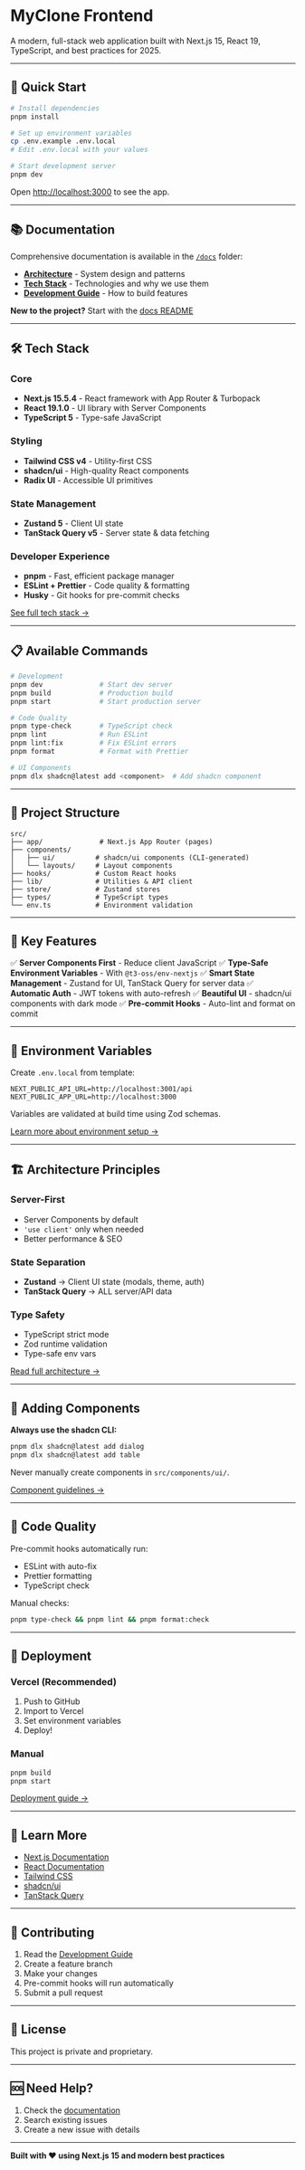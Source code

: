 # MyClone Frontend

A modern, full-stack web application built with Next.js 15, React 19, TypeScript, and best practices for 2025.

---

## 🚀 Quick Start

```bash
# Install dependencies
pnpm install

# Set up environment variables
cp .env.example .env.local
# Edit .env.local with your values

# Start development server
pnpm dev
```

Open [http://localhost:3000](http://localhost:3000) to see the app.

---

## 📚 Documentation

Comprehensive documentation is available in the [`/docs`](./docs) folder:

- **[Architecture](./docs/ARCHITECTURE.md)** - System design and patterns
- **[Tech Stack](./docs/TECH_STACK.md)** - Technologies and why we use them
- **[Development Guide](./docs/DEVELOPMENT_GUIDE.md)** - How to build features

**New to the project?** Start with the [docs README](./docs/README.md)

---

## 🛠️ Tech Stack

### Core

- **Next.js 15.5.4** - React framework with App Router & Turbopack
- **React 19.1.0** - UI library with Server Components
- **TypeScript 5** - Type-safe JavaScript

### Styling

- **Tailwind CSS v4** - Utility-first CSS
- **shadcn/ui** - High-quality React components
- **Radix UI** - Accessible UI primitives

### State Management

- **Zustand 5** - Client UI state
- **TanStack Query v5** - Server state & data fetching

### Developer Experience

- **pnpm** - Fast, efficient package manager
- **ESLint + Prettier** - Code quality & formatting
- **Husky** - Git hooks for pre-commit checks

[See full tech stack →](./docs/TECH_STACK.md)

---

## 📋 Available Commands

```bash
# Development
pnpm dev              # Start dev server
pnpm build            # Production build
pnpm start            # Start production server

# Code Quality
pnpm type-check       # TypeScript check
pnpm lint             # Run ESLint
pnpm lint:fix         # Fix ESLint errors
pnpm format           # Format with Prettier

# UI Components
pnpm dlx shadcn@latest add <component>  # Add shadcn component
```

---

## 📁 Project Structure

```
src/
├── app/              # Next.js App Router (pages)
├── components/
│   ├── ui/          # shadcn/ui components (CLI-generated)
│   └── layouts/     # Layout components
├── hooks/           # Custom React hooks
├── lib/             # Utilities & API client
├── store/           # Zustand stores
├── types/           # TypeScript types
└── env.ts           # Environment validation
```

---

## 🎯 Key Features

✅ **Server Components First** - Reduce client JavaScript
✅ **Type-Safe Environment Variables** - With `@t3-oss/env-nextjs`
✅ **Smart State Management** - Zustand for UI, TanStack Query for server data
✅ **Automatic Auth** - JWT tokens with auto-refresh
✅ **Beautiful UI** - shadcn/ui components with dark mode
✅ **Pre-commit Hooks** - Auto-lint and format on commit

---

## 🔐 Environment Variables

Create `.env.local` from template:

```env
NEXT_PUBLIC_API_URL=http://localhost:3001/api
NEXT_PUBLIC_APP_URL=http://localhost:3000
```

Variables are validated at build time using Zod schemas.

[Learn more about environment setup →](./docs/DEVELOPMENT_GUIDE.md#adding-environment-variables)

---

## 🏗️ Architecture Principles

### Server-First

- Server Components by default
- `'use client'` only when needed
- Better performance & SEO

### State Separation

- **Zustand** → Client UI state (modals, theme, auth)
- **TanStack Query** → ALL server/API data

### Type Safety

- TypeScript strict mode
- Zod runtime validation
- Type-safe env vars

[Read full architecture →](./docs/ARCHITECTURE.md)

---

## 🎨 Adding Components

**Always use the shadcn CLI:**

```bash
pnpm dlx shadcn@latest add dialog
pnpm dlx shadcn@latest add table
```

Never manually create components in `src/components/ui/`.

[Component guidelines →](./docs/DEVELOPMENT_GUIDE.md#adding-ui-components)

---

## 🧪 Code Quality

Pre-commit hooks automatically run:

- ESLint with auto-fix
- Prettier formatting
- TypeScript check

Manual checks:

```bash
pnpm type-check && pnpm lint && pnpm format:check
```

---

## 🚢 Deployment

### Vercel (Recommended)

1. Push to GitHub
2. Import to Vercel
3. Set environment variables
4. Deploy!

### Manual

```bash
pnpm build
pnpm start
```

[Deployment guide →](./docs/ARCHITECTURE.md#deployment)

---

## 📖 Learn More

- [Next.js Documentation](https://nextjs.org/docs)
- [React Documentation](https://react.dev)
- [Tailwind CSS](https://tailwindcss.com)
- [shadcn/ui](https://ui.shadcn.com)
- [TanStack Query](https://tanstack.com/query/latest)

---

## 🤝 Contributing

1. Read the [Development Guide](./docs/DEVELOPMENT_GUIDE.md)
2. Create a feature branch
3. Make your changes
4. Pre-commit hooks will run automatically
5. Submit a pull request

---

## 📄 License

This project is private and proprietary.

---

## 🆘 Need Help?

1. Check the [documentation](./docs)
2. Search existing issues
3. Create a new issue with details

---

**Built with ❤️ using Next.js 15 and modern best practices**
